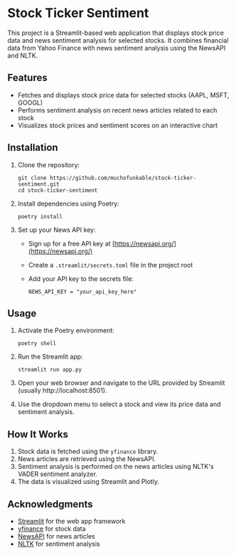 # Stock Ticker Sentiment

This project is a Streamlit-based web application that displays stock price data and news sentiment analysis for selected stocks. It combines financial data from Yahoo Finance with news sentiment analysis using the NewsAPI and NLTK.

## Features

- Fetches and displays stock price data for selected stocks (AAPL, MSFT, GOOGL)
- Performs sentiment analysis on recent news articles related to each stock
- Visualizes stock prices and sentiment scores on an interactive chart

## Installation

1. Clone the repository:

   ```
   git clone https://github.com/muchofunkable/stock-ticker-sentiment.git
   cd stock-ticker-sentiment
   ```

2. Install dependencies using Poetry:

   ```
   poetry install
   ```

3. Set up your News API key:

   - Sign up for a free API key at [https://newsapi.org/](https://newsapi.org/)
   - Create a `.streamlit/secrets.toml` file in the project root
   - Add your API key to the secrets file:

     ```
     NEWS_API_KEY = "your_api_key_here"

     ```

## Usage

1. Activate the Poetry environment:

   ```
   poetry shell
   ```

2. Run the Streamlit app:

   ```
   streamlit run app.py
   ```

3. Open your web browser and navigate to the URL provided by Streamlit (usually http://localhost:8501).

4. Use the dropdown menu to select a stock and view its price data and sentiment analysis.

## How It Works

1. Stock data is fetched using the `yfinance` library.
2. News articles are retrieved using the NewsAPI.
3. Sentiment analysis is performed on the news articles using NLTK's VADER sentiment analyzer.
4. The data is visualized using Streamlit and Plotly.

## Acknowledgments

- [Streamlit](https://streamlit.io/) for the web app framework
- [yfinance](https://github.com/ranaroussi/yfinance) for stock data
- [NewsAPI](https://newsapi.org/) for news articles
- [NLTK](https://www.nltk.org/) for sentiment analysis
